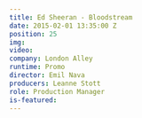 ```yaml
---
title: Ed Sheeran - Bloodstream
date: 2015-02-01 13:35:00 Z
position: 25
img: 
video: 
company: London Alley
runtime: Promo
director: Emil Nava
producers: Leanne Stott
role: Production Manager
is-featured: 
---
```


